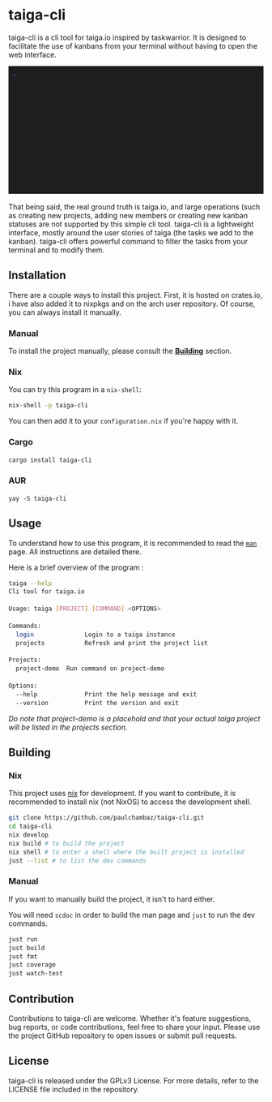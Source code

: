 # taiga-cli

taiga-cli is a cli tool for taiga.io inspired by taskwarrior. It is designed to facilitate the use of kanbans from your terminal without having to open the web interface.

![](./demo.gif)

That being said, the real ground truth is taiga.io, and large operations (such as creating new projects, adding new members or creating new kanban statuses are not supported by this simple cli tool. taiga-cli is a lightweight interface, mostly around the user stories of taiga (the tasks we add to the kanban). taiga-cli offers powerful command to filter the tasks from your terminal and to modify them.

## Installation

There are a couple ways to install this project. First, it is hosted on crates.io, i have also added it to nixpkgs and on the arch user repository. Of course, you can always install it manually.

### Manual

To install the project manually, please consult the [**Building**](#Building) section.

### Nix

You can try this program in a `nix-shell`:

```sh
nix-shell -p taiga-cli
```

You can then add it to your `configuration.nix` if you're happy with it.

### Cargo

```sh
cargo install taiga-cli
```

### AUR

```
yay -S taiga-cli
```

## Usage

To understand how to use this program, it is recommended to read the [`man`](./taiga-cli.1.scd) page. All instructions are detailed there.

Here is a brief overview of the program :

```sh
taiga --help
Cli tool for taiga.io

Usage: taiga [PROJECT] [COMMAND] <OPTIONS>
                     
Commands:            
  login              Login to a taiga instance
  projects           Refresh and print the project list
                     
Projects:            
  project-demo  Run command on project-demo
                     
Options:             
  --help             Print the help message and exit
  --version          Print the version and exit
```

*Do note that project-demo is a placehold and that your actual taiga project will be listed in the projects section.*

## Building

### Nix

This project uses [nix](https://github.com/NixOS/nix) for development. If you want to contribute, it is recommended to install nix (not NixOS) to access the development shell.

```sh
git clone https://github.com/paulchambaz/taiga-cli.git
cd taiga-cli
nix develop
nix build # to build the project
nix shell # to enter a shell where the built project is installed
just --list # to list the dev commands
```

### Manual

If you want to manually build the project, it isn't to hard either.

You will need `scdoc` in order to build the man page and `just` to run the dev commands.

```sh
just run
just build
just fmt
just coverage
just watch-test
```

## Contribution

Contributions to taiga-cli are welcome. Whether it's feature suggestions, bug reports, or code contributions, feel free to share your input. Please use the project GitHub repository to open issues or submit pull requests.

## License

taiga-cli is released under the GPLv3 License. For more details, refer to the LICENSE file included in the repository.
